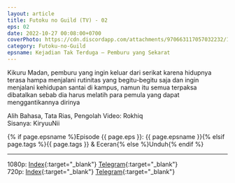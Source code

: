 ```yaml
---
layout: article
title: Futoku no Guild (TV) - 02
eps: 02
date: 2022-10-27 00:08:00+0700
coverPhoto: https://cdn.discordapp.com/attachments/970663117057032232/1034870993577066506/mpv-shot0155.jpg
category: Futoku-no-Guild
epsname: Kejadian Tak Terduga — Pemburu yang Sekarat
---
```


Kikuru Madan, pemburu yang ingin keluar dari serikat karena hidupnya terasa hampa menjalani rutinitas yang begitu-begitu saja dan ingin menjalani kehidupan santai di kampus, namun itu semua terpaksa dibatalkan sebab dia harus melatih para pemula yang dapat menggantikannya dirinya

Alih Bahasa, Tata Rias, Pengolah Video: Rokhiq<br>
Sisanya: KiryuuNii


{% if page.epsname %}Episode {{ page.eps }}: {{ page.epsname }}{% elsif page.tags %}{{ page.tags }} & Eceran{% else %}Unduh{% endif %}

---
1080p: [Index](https://proyek.a-1ddl.workers.dev/0:/Musim%20Gugur%202022/%5BWEB%5D/%5BA-1%5D%20Futoku%20no%20Guild%20%5BTV%5D%5B1080p%20AAC%5D/%5BA-1%5D%20Futoku%20no%20Guild%20-%2002%20%5BTV%5D%5B1080p%20ACC%5D%5B6352A361%5D.mkv){:target="_blank"} [Telegram](https://t.me/a1fansubweeklies/155){:target="_blank"}<br>
720p: [Index](https://proyek.a-1ddl.workers.dev/0:/Musim%20Gugur%202022/%5BWEB%5D/%5BA-1%5D%20Futoku%20no%20Guild%20%5BTV%5D%5B720p%20AAC%5D/%5BA-1%5D%20Futoku%20no%20Guild%20-%2002%20%5BTV%5D%5B720p%20ACC%5D%5B65E5DDEF%5D.mkv){:target="_blank"} [Telegram](https://t.me/a1fansubweeklies/154){:target="_blank"}
